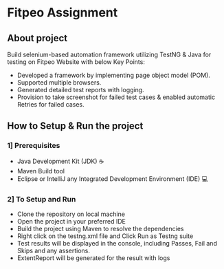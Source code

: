 # Fitpeo Assignment

## About project

 Build selenium-based automation framework utilizing TestNG & Java for testing on Fitpeo Website with below Key Points:

- Developed a framework by implementing page object model (POM).
- Supported multiple browsers.
- Generated detailed test reports with logging.
- Provision to take screenshot for failed test cases & enabled automatic Retries for failed cases.


## How to Setup & Run the project

### 1] Prerequisites

- Java Development Kit (JDK) ☕
- Maven Build tool
- Eclipse or IntelliJ any Integrated Development Environment (IDE) 💻

### 2] To Setup and Run

- Clone the repository on local machine
- Open the project in your preferred IDE
- Build the project using Maven to resolve the dependencies
- Right click on the testng.xml file and Click Run as Testng suite
- Test results will be displayed in the console, including Passes, Fail and Skips and any assertions.
- ExtentReport will be generated for the result with logs
